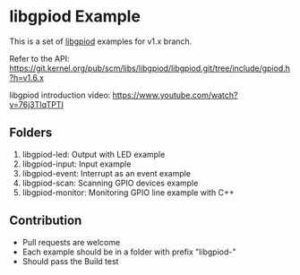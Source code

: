 # libgpiod Example

This is a set of [libgpiod](https://git.kernel.org/pub/scm/libs/libgpiod/libgpiod.git/) examples for v1.x branch.

Refer to the API: https://git.kernel.org/pub/scm/libs/libgpiod/libgpiod.git/tree/include/gpiod.h?h=v1.6.x

libgpiod introduction video: https://www.youtube.com/watch?v=76j3TIqTPTI

## Folders

1. libgpiod-led: Output with LED example
2. libgpiod-input: Input example
3. libgpiod-event: Interrupt as an event example
4. libgpiod-scan: Scanning GPIO devices example
5. libgpiod-monitor: Monitoring GPIO line example with C++

## Contribution

* Pull requests are welcome
* Each example should be in a folder with prefix "libgpiod-"
* Should pass the Build test
